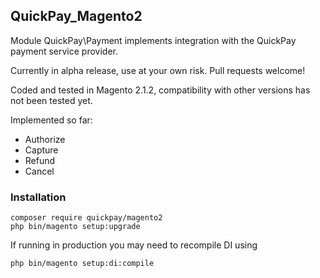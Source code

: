 ## QuickPay_Magento2

Module QuickPay\Payment implements integration with the QuickPay payment service provider.

Currently in alpha release, use at your own risk. Pull requests welcome!

Coded and tested in Magento 2.1.2, compatibility with other versions has not been tested yet.

Implemented so far:
* Authorize
* Capture
* Refund
* Cancel

### Installation
```
composer require quickpay/magento2
php bin/magento setup:upgrade
```

If running in production you may need to recompile DI using
```
php bin/magento setup:di:compile
```

